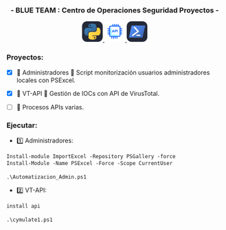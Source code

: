 <h3 align="center">- BLUE TEAM : Centro de Operaciones Seguridad Proyectos -</h3>

<p align="center">
  <a href="https://skillicons.dev">
    <img src="./icons/Python-Dark.svg" width="48">
    <img src="./icons/api.svg" width="48">
    <img src="./icons/Powershell-Dark.svg" width="48">
  </a>
</p>

<h3>Proyectos:</h3>

- [x] :anger: Administradores :open_file_folder: Script monitorización usuarios administradores locales con PSExcel.
- [x] :anger: VT-API :open_file_folder: Gestión de IOCs con API de VirusTotal.
- [ ] :anger: Procesos APIs varias.


<h3>Ejecutar:</h3>

  - :one: Administradores:

```
Install-module ImportExcel -Repository PSGallery -force
Install-Module -Name PSExcel -Force -Scope CurrentUser

.\Automatizacion_Admin.ps1
```

  - :two: VT-API:

```
install api

.\cymulate1.ps1
```
